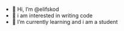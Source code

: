 - 👋 Hi, I’m @elifskod
- 👀 i am interested in writing code
- 🌱 I’m currently learning and i am a student

<!---
elifskod/elifskod is a ✨ special ✨ repository because its `README.md` (this file) appears on your GitHub profile.
You can click the Preview link to take a look at your changes.
--->
